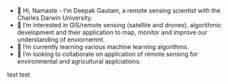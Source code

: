 - 👋 Hi, Namaste - I’m Deepak Gautam, a remote sensing scientist with the Charles Darwin University.
- 👀 I’m interested in GIS/remote sensing (satellite and drones), algorithmic development and their application to map, monitor and improve our understanding of  enviornemnt.
- 🌱 I’m currently learning various machine learning algorithms. 
- 💞️ I’m looking to collaborate on application of remote sensing for environmental and agricultural applciations. 

<!---
GautamDeepak/GautamDeepak is a ✨ special ✨ repository because its `README.md` (this file) appears on your GitHub profile.
You can click the Preview link to take a look at your changes.
--->
 test test
